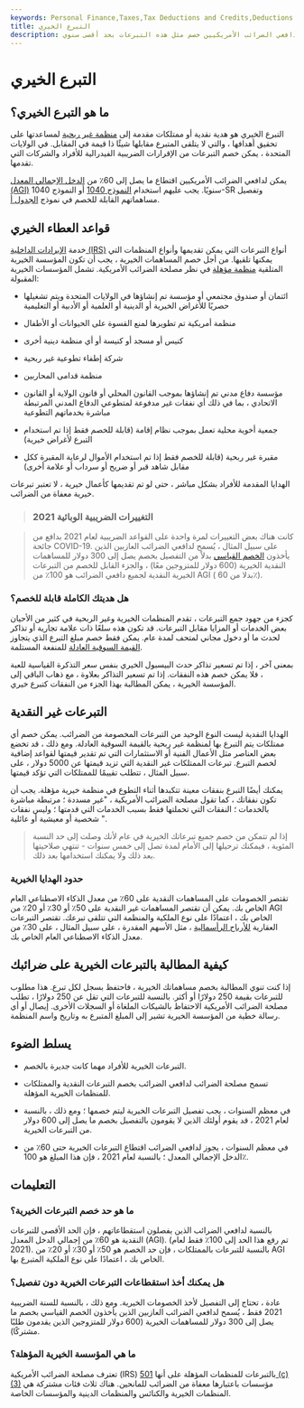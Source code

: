 ```yaml
---
keywords: Personal Finance,Taxes,Tax Deductions and Credits,Deductions and Credits
title: التبرع الخيري
description: التبرع الخيري هو هدية نقدية أو ممتلكات لمنظمة غير ربحية. يمكن لدافعي الضرائب الأمريكيين خصم مثل هذه التبرعات بحد أقصى سنوي.
---
```


# التبرع الخيري
## ما هو التبرع الخيري؟

التبرع الخيري هو هدية نقدية أو ممتلكات مقدمة إلى [منظمة غير ربحية](/non-profitorganization) لمساعدتها على تحقيق أهدافها ، والتي لا يتلقى المتبرع مقابلها شيئًا ذا قيمة في المقابل. في الولايات المتحدة ، يمكن خصم التبرعات من الإقرارات الضريبية الفيدرالية للأفراد والشركات التي تقدمها.

يمكن لدافعي الضرائب الأمريكيين اقتطاع ما يصل إلى 60٪ من [الدخل الإجمالي المعدل (AGI)](/agi) سنويًا. يجب عليهم استخدام [النموذج 1040](/1040) أو النموذج 1040-SR وتفصيل مساهماتهم القابلة للخصم في نموذج [الجدول أ](/schedulea).

## قواعد العطاء الخيري

خدمة [الإيرادات الداخلية (IRS)](/irs) أنواع التبرعات التي يمكن تقديمها وأنواع المنظمات التي يمكنها تلقيها. من أجل خصم المساهمات الخيرية ، يجب أن تكون المؤسسة الخيرية المتلقية [منظمة مؤهلة](/qualified-charitable-organization) في نظر مصلحة الضرائب الأمريكية. تشمل المؤسسات الخيرية المقبولة:

- ائتمان أو صندوق مجتمعي أو مؤسسة تم إنشاؤها في الولايات المتحدة ويتم تشغيلها حصريًا للأغراض الخيرية أو الدينية أو العلمية أو الأدبية أو التعليمية

- منظمة أمريكية تم تطويرها لمنع القسوة على الحيوانات أو الأطفال

- كنيس أو مسجد أو كنيسة أو أي منظمة دينية أخرى

- شركة إطفاء تطوعية غير ربحية

- منظمة قدامى المحاربين

- مؤسسة دفاع مدني تم إنشاؤها بموجب القانون المحلي أو قانون الولاية أو القانون الاتحادي ، بما في ذلك أي نفقات غير مدفوعة لمتطوعي الدفاع المدني المرتبطة مباشرة بخدماتهم التطوعية

- جمعية أخوية محلية تعمل بموجب نظام إقامة (قابلة للخصم فقط إذا تم استخدام التبرع لأغراض خيرية)

- مقبرة غير ربحية (قابلة للخصم فقط إذا تم استخدام الأموال لرعاية المقبرة ككل مقابل شاهد قبر أو ضريح أو سرداب أو علامة أخرى)

الهدايا المقدمة للأفراد بشكل مباشر ، حتى لو تم تقديمها كأعمال خيرية ، لا تعتبر تبرعات خيرية معفاة من الضرائب.

> ### 2021 التغييرات الضريبية الوبائية

> كانت هناك بعض التغييرات لمرة واحدة على القواعد الضريبية لعام 2021 بدافع من جائحة COVID-19. على سبيل المثال ، يُسمح لدافعي الضرائب العازبين الذين يأخذون [الخصم القياسي](/standarddeduction) بدلاً من التفصيل بخصم يصل إلى 300 دولار للمساهمات النقدية الخيرية (600 دولار للمتزوجين معًا) ، والجزء القابل للخصم من التبرعات الخيرية النقدية لجميع دافعي الضرائب هو 100٪ من AGI ( بدلا من 60٪).

>

>

>

### هل هديتك الكاملة قابلة للخصم؟

كجزء من جهود جمع التبرعات ، تقدم المنظمات الخيرية وغير الربحية في كثير من الأحيان بعض الخدمات أو المزايا مقابل التبرعات. قد تكون هذه سلعًا ذات علامة تجارية أو تذاكر لحدث ما أو دخول مجاني لمتحف لمدة عام. يمكن فقط خصم مبلغ التبرع الذي يتجاوز [القيمة السوقية العادلة](/fairmarketvalue) للمنفعة المستلمة.

بمعنى آخر ، إذا تم تسعير تذاكر حدث البيسبول الخيري بنفس سعر التذكرة القياسية للعبة ، فلا يمكن خصم هذه النفقات. إذا تم تسعير التذاكر بعلاوة ، مع ذهاب الباقي إلى المؤسسة الخيرية ، يمكن المطالبة بهذا الجزء من النفقات كتبرع خيري.

## التبرعات غير النقدية

الهدايا النقدية ليست النوع الوحيد من التبرعات المخصومة من الضرائب. يمكن خصم أي ممتلكات يتم التبرع بها لمنظمة غير ربحية بالقيمة السوقية العادلة. ومع ذلك ، قد تخضع بعض العناصر مثل الأعمال الفنية أو الاستثمارات التي تم تقدير قيمتها لقواعد إضافية لخصم التبرع. تبرعات الممتلكات غير النقدية التي تزيد قيمتها عن 5000 دولار ، على سبيل المثال ، تتطلب تقييمًا للممتلكات التي تؤكد قيمتها.

يمكنك أيضًا التبرع بنفقات معينة تتكبدها أثناء التطوع في منظمة خيرية مؤهلة. يجب أن تكون نفقاتك ، كما تقول مصلحة الضرائب الأمريكية ، "غير مسددة ؛ مرتبطة مباشرة بالخدمات ؛ النفقات التي تحملتها فقط بسبب الخدمات التي قدمتها ؛ وليس نفقات شخصية أو معيشية أو عائلية ".

> إذا لم تتمكن من خصم جميع تبرعاتك الخيرية في عام لأنك وصلت إلى حد النسبة المئوية ، فيمكنك ترحيلها إلى الأمام لمدة تصل إلى خمس سنوات - تنتهي صلاحيتها بعد ذلك ولا يمكنك استخدامها بعد ذلك.

>

### حدود الهدايا الخيرية

تقتصر الخصومات على المساهمات النقدية على 60٪ من معدل الذكاء الاصطناعي العام الخاص بك. يمكن أن تقتصر المساهمات غير النقدية على 50٪ أو 30٪ أو 20٪ من AGI الخاص بك ، اعتمادًا على نوع الملكية والمنظمة التي تتلقى تبرعك. تقتصر التبرعات العقارية [للأرباح الرأسمالية](/capitalgain) ، مثل الأسهم المقدرة ، على سبيل المثال ، على 30٪ من معدل الذكاء الاصطناعي العام الخاص بك.

## كيفية المطالبة بالتبرعات الخيرية على ضرائبك

إذا كنت تنوي المطالبة بخصم مساهماتك الخيرية ، فاحتفظ بسجل لكل تبرع. هذا مطلوب للتبرعات بقيمة 250 دولارًا أو أكثر. بالنسبة للتبرعات التي تقل عن 250 دولارًا ، تطلب مصلحة الضرائب الأمريكية الاحتفاظ بالشيكات الملغاة أو السجلات الأخرى. إيصال أو أي رسالة خطية من المؤسسة الخيرية تشير إلى المبلغ المتبرع به وتاريخ واسم المنظمة.

## يسلط الضوء

- التبرعات الخيرية للأفراد مهما كانت جديرة بالخصم.

- تسمح مصلحة الضرائب لدافعي الضرائب بخصم التبرعات النقدية والممتلكات للمنظمات الخيرية المؤهلة.

- في معظم السنوات ، يجب تفصيل التبرعات الخيرية ليتم خصمها ؛ ومع ذلك ، بالنسبة لعام 2021 ، قد يقوم أولئك الذين لا يقومون بالتفصيل بخصم ما يصل إلى 600 دولار من التبرعات الخيرية.

- في معظم السنوات ، يجوز لدافعي الضرائب اقتطاع التبرعات الخيرية حتى 60٪ من الدخل الإجمالي المعدل ؛ بالنسبة لعام 2021 ، فإن هذا المبلغ هو 100٪.

## التعليمات

### ما هو حد خصم التبرعات الخيرية؟

بالنسبة لدافعي الضرائب الذين يفصلون استقطاعاتهم ، فإن الحد الأقصى للتبرعات النقدية هو 60٪ من إجمالي الدخل المعدل (AGI). (تم رفع هذا الحد إلى 100٪ فقط لعام 2021). بالنسبة للتبرعات بالممتلكات ، فإن حد الخصم هو 50٪ أو 30٪ أو 20٪ من AGI الخاص بك ، اعتمادًا على نوع الملكية المتبرع بها.

### هل يمكنك أخذ استقطاعات التبرعات الخيرية دون تفصيل؟

عادة ، تحتاج إلى التفصيل لأخذ الخصومات الخيرية. ومع ذلك ، بالنسبة للسنة الضريبية 2021 فقط ، يُسمح لدافعي الضرائب العازبين الذين يأخذون الخصم القياسي بخصم ما يصل إلى 300 دولار للمساهمات الخيرية (600 دولار للمتزوجين الذين يقدمون طلبًا مشتركًا).

### ما هي المؤسسة الخيرية المؤهلة؟

تعترف مصلحة الضرائب الأمريكية (IRS) بالتبرعات للمنظمات المؤهلة على أنها [501 (c) (3)](/501c3-organizations) مؤسسات باعتبارها معفاة من الضرائب للمانحين. هناك ثلاث فئات مشتركة هي المنظمات الخيرية والكنائس والمنظمات الدينية والمؤسسات الخاصة.

